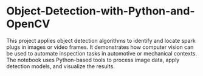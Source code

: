 # Object-Detection-with-Python-and-OpenCV
This project applies object detection algorithms to identify and locate spark plugs in images or video frames. It demonstrates how computer vision can be used to automate inspection tasks in automotive or mechanical contexts. The notebook uses Python-based tools to process image data, apply detection models, and visualize the results.
